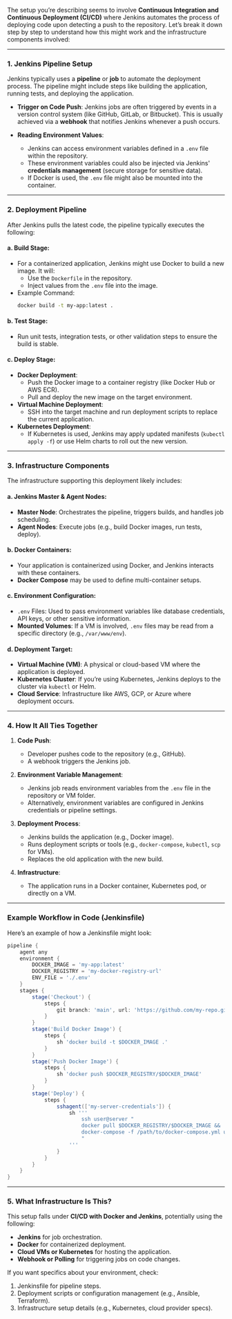 The setup you’re describing seems to involve **Continuous Integration and Continuous Deployment (CI/CD)** where Jenkins automates the process of deploying code upon detecting a push to the repository. Let’s break it down step by step to understand how this might work and the infrastructure components involved:

---

### 1. **Jenkins Pipeline Setup**
Jenkins typically uses a **pipeline** or **job** to automate the deployment process. The pipeline might include steps like building the application, running tests, and deploying the application.

- **Trigger on Code Push**: Jenkins jobs are often triggered by events in a version control system (like GitHub, GitLab, or Bitbucket). This is usually achieved via a **webhook** that notifies Jenkins whenever a push occurs.
  
- **Reading Environment Values**:
  - Jenkins can access environment variables defined in a `.env` file within the repository.
  - These environment variables could also be injected via Jenkins' **credentials management** (secure storage for sensitive data).
  - If Docker is used, the `.env` file might also be mounted into the container.

---

### 2. **Deployment Pipeline**
After Jenkins pulls the latest code, the pipeline typically executes the following:

#### a. **Build Stage**:
   - For a containerized application, Jenkins might use Docker to build a new image. It will:
     - Use the `Dockerfile` in the repository.
     - Inject values from the `.env` file into the image.
   - Example Command:
     ```sh
     docker build -t my-app:latest .
     ```

#### b. **Test Stage**:
   - Run unit tests, integration tests, or other validation steps to ensure the build is stable.

#### c. **Deploy Stage**:
   - **Docker Deployment**:
     - Push the Docker image to a container registry (like Docker Hub or AWS ECR).
     - Pull and deploy the new image on the target environment.
   - **Virtual Machine Deployment**:
     - SSH into the target machine and run deployment scripts to replace the current application.
   - **Kubernetes Deployment**:
     - If Kubernetes is used, Jenkins may apply updated manifests (`kubectl apply -f`) or use Helm charts to roll out the new version.

---

### 3. **Infrastructure Components**
The infrastructure supporting this deployment likely includes:

#### a. **Jenkins Master & Agent Nodes**:
   - **Master Node**: Orchestrates the pipeline, triggers builds, and handles job scheduling.
   - **Agent Nodes**: Execute jobs (e.g., build Docker images, run tests, deploy).

#### b. **Docker Containers**:
   - Your application is containerized using Docker, and Jenkins interacts with these containers.
   - **Docker Compose** may be used to define multi-container setups.

#### c. **Environment Configuration**:
   - `.env` Files: Used to pass environment variables like database credentials, API keys, or other sensitive information.
   - **Mounted Volumes**: If a VM is involved, `.env` files may be read from a specific directory (e.g., `/var/www/env`).

#### d. **Deployment Target**:
   - **Virtual Machine (VM)**: A physical or cloud-based VM where the application is deployed.
   - **Kubernetes Cluster**: If you’re using Kubernetes, Jenkins deploys to the cluster via `kubectl` or Helm.
   - **Cloud Service**: Infrastructure like AWS, GCP, or Azure where deployment occurs.

---

### 4. **How It All Ties Together**
1. **Code Push**:
   - Developer pushes code to the repository (e.g., GitHub).
   - A webhook triggers the Jenkins job.

2. **Environment Variable Management**:
   - Jenkins job reads environment variables from the `.env` file in the repository or VM folder.
   - Alternatively, environment variables are configured in Jenkins credentials or pipeline settings.

3. **Deployment Process**:
   - Jenkins builds the application (e.g., Docker image).
   - Runs deployment scripts or tools (e.g., `docker-compose`, `kubectl`, `scp` for VMs).
   - Replaces the old application with the new build.

4. **Infrastructure**:
   - The application runs in a Docker container, Kubernetes pod, or directly on a VM.

---

### Example Workflow in Code (Jenkinsfile)
Here’s an example of how a Jenkinsfile might look:

```groovy
pipeline {
    agent any
    environment {
        DOCKER_IMAGE = 'my-app:latest'
        DOCKER_REGISTRY = 'my-docker-registry-url'
        ENV_FILE = './.env'
    }
    stages {
        stage('Checkout') {
            steps {
                git branch: 'main', url: 'https://github.com/my-repo.git'
            }
        }
        stage('Build Docker Image') {
            steps {
                sh 'docker build -t $DOCKER_IMAGE .'
            }
        }
        stage('Push Docker Image') {
            steps {
                sh 'docker push $DOCKER_REGISTRY/$DOCKER_IMAGE'
            }
        }
        stage('Deploy') {
            steps {
                sshagent(['my-server-credentials']) {
                    sh '''
                        ssh user@server "
                        docker pull $DOCKER_REGISTRY/$DOCKER_IMAGE &&
                        docker-compose -f /path/to/docker-compose.yml up -d
                        "
                    '''
                }
            }
        }
    }
}
```

---

### 5. **What Infrastructure Is This?**
This setup falls under **CI/CD with Docker and Jenkins**, potentially using the following:

- **Jenkins** for job orchestration.
- **Docker** for containerized deployment.
- **Cloud VMs or Kubernetes** for hosting the application.
- **Webhook or Polling** for triggering jobs on code changes.

If you want specifics about your environment, check:
1. Jenkinsfile for pipeline steps.
2. Deployment scripts or configuration management (e.g., Ansible, Terraform).
3. Infrastructure setup details (e.g., Kubernetes, cloud provider specs).